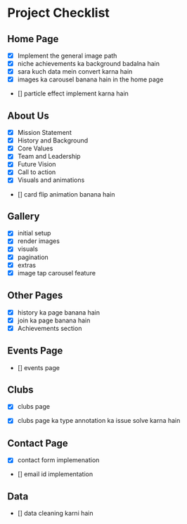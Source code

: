 # Project Checklist

## Home Page
- [X] Implement the general image path 
- [x] niche achievements ka background badalna hain
- [x] sara kuch data mein convert karna hain
- [x] images ka carousel banana hain in the home page
- [] particle effect implement karna hain

## About Us
- [x] Mission Statement 
- [x] History and Background 
- [x] Core Values 
- [x] Team and Leadership
- [x] Future Vision 
- [x] Call to action
- [x] Visuals and animations
- [] card flip animation banana hain

## Gallery
- [x] initial setup 
- [x] render images
- [x] visuals 
- [x] pagination
- [x] extras
- [x] image tap carousel feature

## Other Pages
- [x] history ka page banana hain
- [x] join ka page banana hain
- [x] Achievements section

## Events Page 
- [] events page


## Clubs
- [x] clubs page
- [x] clubs page ka type annotation ka issue solve karna hain


## Contact Page 
- [x] contact form implemenation
- [] email id implementation 


## Data
- [] data cleaning karni hain





